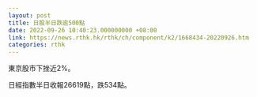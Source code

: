 ```yaml
---
layout: post
title: 日股半日跌逾500點
date: 2022-09-26 10:40:23.000000000 +08:00
link: https://news.rthk.hk/rthk/ch/component/k2/1668434-20220926.htm
categories: rthk
---
```


東京股市下挫近2%。

日經指數半日收報26619點，跌534點。
